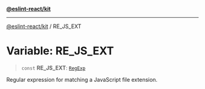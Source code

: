[**@eslint-react/kit**](../README.md)

***

[@eslint-react/kit](../README.md) / RE\_JS\_EXT

# Variable: RE\_JS\_EXT

> `const` **RE\_JS\_EXT**: [`RegExp`](https://developer.mozilla.org/docs/Web/JavaScript/Reference/Global_Objects/RegExp)

Regular expression for matching a JavaScript file extension.

